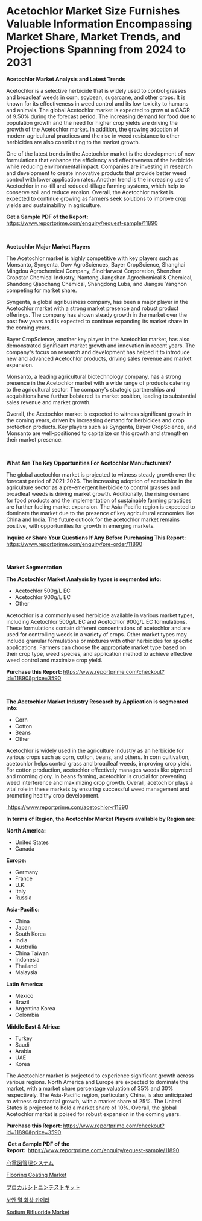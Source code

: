 <p><h1>Acetochlor Market Size Furnishes Valuable Information Encompassing Market Share, Market Trends, and Projections Spanning from 2024 to 2031</h1></p><p><strong>Acetochlor Market Analysis and Latest Trends</strong></p>
<p><p>Acetochlor is a selective herbicide that is widely used to control grasses and broadleaf weeds in corn, soybean, sugarcane, and other crops. It is known for its effectiveness in weed control and its low toxicity to humans and animals. The global Acetochlor market is expected to grow at a CAGR of 9.50% during the forecast period. The increasing demand for food due to population growth and the need for higher crop yields are driving the growth of the Acetochlor market. In addition, the growing adoption of modern agricultural practices and the rise in weed resistance to other herbicides are also contributing to the market growth.</p><p>One of the latest trends in the Acetochlor market is the development of new formulations that enhance the efficiency and effectiveness of the herbicide while reducing environmental impact. Companies are investing in research and development to create innovative products that provide better weed control with lower application rates. Another trend is the increasing use of Acetochlor in no-till and reduced-tillage farming systems, which help to conserve soil and reduce erosion. Overall, the Acetochlor market is expected to continue growing as farmers seek solutions to improve crop yields and sustainability in agriculture.</p></p>
<p><strong>Get a Sample PDF of the Report:&nbsp;</strong> <a href="https://www.reportprime.com/enquiry/request-sample/11890">https://www.reportprime.com/enquiry/request-sample/11890</a></p>
<p>&nbsp;</p>
<p><strong>Acetochlor Major Market Players</strong></p>
<p><p>The Acetochlor market is highly competitive with key players such as Monsanto, Syngenta, Dow AgroSciences, Bayer CropScience, Shanghai Mingdou Agrochemical Company, SinoHarvest Corporation, Shenzhen Cropstar Chemical Industry, Nantong Jiangshan Agrochemical & Chemical, Shandong Qiaochang Chemical, Shangdong Luba, and Jiangsu Yangnon competing for market share.</p><p>Syngenta, a global agribusiness company, has been a major player in the Acetochlor market with a strong market presence and robust product offerings. The company has shown steady growth in the market over the past few years and is expected to continue expanding its market share in the coming years.</p><p>Bayer CropScience, another key player in the Acetochlor market, has also demonstrated significant market growth and innovation in recent years. The company's focus on research and development has helped it to introduce new and advanced Acetochlor products, driving sales revenue and market expansion.</p><p>Monsanto, a leading agricultural biotechnology company, has a strong presence in the Acetochlor market with a wide range of products catering to the agricultural sector. The company's strategic partnerships and acquisitions have further bolstered its market position, leading to substantial sales revenue and market growth.</p><p>Overall, the Acetochlor market is expected to witness significant growth in the coming years, driven by increasing demand for herbicides and crop protection products. Key players such as Syngenta, Bayer CropScience, and Monsanto are well-positioned to capitalize on this growth and strengthen their market presence.</p></p>
<p>&nbsp;</p>
<p><strong>What Are The Key Opportunities For Acetochlor Manufacturers?</strong></p>
<p><p>The global acetochlor market is projected to witness steady growth over the forecast period of 2021-2026. The increasing adoption of acetochlor in the agriculture sector as a pre-emergent herbicide to control grasses and broadleaf weeds is driving market growth. Additionally, the rising demand for food products and the implementation of sustainable farming practices are further fueling market expansion. The Asia-Pacific region is expected to dominate the market due to the presence of key agricultural economies like China and India. The future outlook for the acetochlor market remains positive, with opportunities for growth in emerging markets.</p></p>
<p><strong>Inquire or Share Your Questions If Any Before Purchasing This Report:</strong> <a href="https://www.reportprime.com/enquiry/pre-order/11890">https://www.reportprime.com/enquiry/pre-order/11890</a></p>
<p>&nbsp;</p>
<p><strong>Market Segmentation</strong></p>
<p><strong>The Acetochlor Market Analysis by types is segmented into:</strong></p>
<p><ul><li>Acetochlor 500g/L EC</li><li>Acetochlor 900g/L EC</li><li>Other</li></ul></p>
<p><p>Acetochlor is a commonly used herbicide available in various market types, including Acetochlor 500g/L EC and Acetochlor 900g/L EC formulations. These formulations contain different concentrations of acetochlor and are used for controlling weeds in a variety of crops. Other market types may include granular formulations or mixtures with other herbicides for specific applications. Farmers can choose the appropriate market type based on their crop type, weed species, and application method to achieve effective weed control and maximize crop yield.</p></p>
<p><strong>Purchase this Report:&nbsp;</strong><a href="https://www.reportprime.com/checkout?id=11890&price=3590">https://www.reportprime.com/checkout?id=11890&price=3590</a></p>
<p>&nbsp;</p>
<p><strong>The Acetochlor Market Industry Research by Application is segmented into:</strong></p>
<p><ul><li>Corn</li><li>Cotton</li><li>Beans</li><li>Other</li></ul></p>
<p><p>Acetochlor is widely used in the agriculture industry as an herbicide for various crops such as corn, cotton, beans, and others. In corn cultivation, acetochlor helps control grass and broadleaf weeds, improving crop yield. For cotton production, acetochlor effectively manages weeds like pigweed and morning glory. In beans farming, acetochlor is crucial for preventing weed interference and maximizing crop growth. Overall, acetochlor plays a vital role in these markets by ensuring successful weed management and promoting healthy crop development.</p></p>
<p><a href="https://www.reportprime.com/acetochlor-r11890">&nbsp;https://www.reportprime.com/acetochlor-r11890</a></p>
<p><strong>In terms of Region, the Acetochlor Market Players available by Region are:</strong></p>
<p>
    <p> <strong> North America: </strong>
        <ul>
            <li>United States</li>
            <li>Canada</li>
        </ul>
        </p> 
    <p> <strong> Europe: </strong>
        <ul>
            <li>Germany</li>
            <li>France</li>
            <li>U.K.</li>
            <li>Italy</li>
            <li>Russia</li>
        </ul>
        </p> 
    <p> <strong> Asia-Pacific: </strong>
        <ul>
            <li>China</li>
            <li>Japan</li>
            <li>South Korea</li>
            <li>India</li>
            <li>Australia</li>
            <li>China Taiwan</li>
            <li>Indonesia</li>
            <li>Thailand</li>
            <li>Malaysia</li>
        </ul>
        </p> 
    <p> <strong> Latin America: </strong>
        <ul>
            <li>Mexico</li>
            <li>Brazil</li>
            <li>Argentina Korea</li>
            <li>Colombia</li>
        </ul>
        </p> 
    <p> <strong> Middle East & Africa: </strong>
        <ul>
            <li>Turkey</li>
            <li>Saudi</li>
            <li>Arabia</li>
            <li>UAE</li>
            <li>Korea</li>
        </ul>
    </p>
    </p>
<p><p>The Acetochlor market is projected to experience significant growth across various regions. North America and Europe are expected to dominate the market, with a market share percentage valuation of 35% and 30% respectively. The Asia-Pacific region, particularly China, is also anticipated to witness substantial growth, with a market share of 25%. The United States is projected to hold a market share of 10%. Overall, the global Acetochlor market is poised for robust expansion in the coming years.</p></p>
<p><strong>Purchase this Report: </strong><a href="https://www.reportprime.com/checkout?id=11890&price=3590">https://www.reportprime.com/checkout?id=11890&price=3590</a></p>
<p>&nbsp;<strong>Get a Sample PDF of the Report:&nbsp;&nbsp;</strong><a href="https://www.reportprime.com/enquiry/request-sample/11890">https://www.reportprime.com/enquiry/request-sample/11890</a></p>
<p><strong></strong></p>
<p><p><a href="https://github.com/WhitneyMurphy1982/Market-Research-Report-List-1/blob/main/481846569641.md">心電図管理システム</a></p><p><a href="https://github.com/edytherolanlouisejk1miz0wig/Market-Research-Report-List-2/blob/main/flooring-coating-market.md">Flooring Coating Market</a></p><p><a href="https://github.com/TatumKoelpin2017/Market-Research-Report-List-1/blob/main/833256369640.md">プロカルシトニンテストキット</a></p><p><a href="https://github.com/KoleLedner/Market-Research-Report-List-1/blob/main/320921367194.md">보안 열 화상 카메라</a></p><p><a href="https://github.com/peachesmcdowel1/Market-Research-Report-List-2/blob/main/sodium-bifluoride-market.md">Sodium Bifluoride Market</a></p></p>